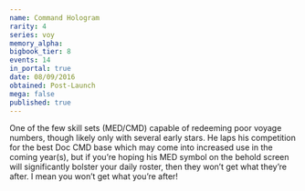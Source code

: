 ```yaml
---
name: Command Hologram
rarity: 4
series: voy
memory_alpha:
bigbook_tier: 8
events: 14
in_portal: true
date: 08/09/2016
obtained: Post-Launch
mega: false
published: true
---
```


One of the few skill sets (MED/CMD) capable of redeeming poor voyage numbers, though likely only with several early stars. He laps his competition for the best Doc CMD base which may come into increased use in the coming year(s), but if you’re hoping his MED symbol on the behold screen will significantly bolster your daily roster, then they won’t get what they’re after. I mean you won’t get what you’re after!
